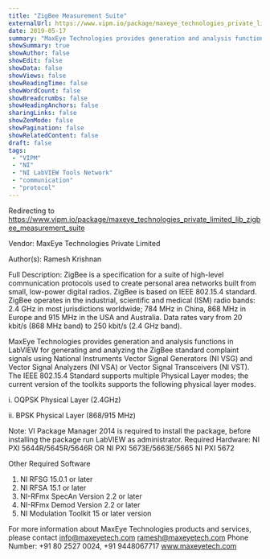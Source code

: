 ```yaml
---
title: "ZigBee Measurement Suite"
externalUrl: https://www.vipm.io/package/maxeye_technologies_private_limited_lib_zigbee_measurement_suite
date: 2019-05-17
summary: "MaxEye Technologies provides generation and analysis functions in LabVIEW for generating and analyzing the IEEE 802.15.4 standard complaint signals using National Instruments Vector Signal Generators (NI VSG) and Vector Signal Analyzers (NI VSA) or Vector Signal Transceivers (NI VST)."
showSummary: true
showAuthor: false
showEdit: false
showData: false
showViews: false
showReadingTime: false
showWordCount: false
showBreadcrumbs: false
showHeadingAnchors: false
sharingLinks: false
showZenMode: false
showPagination: false
showRelatedContent: false
draft: false
tags:
 - "VIPM"
 - "NI"
 - "NI LabVIEW Tools Network"
 - "communication"
 - "protocol"
---
```


Redirecting to https://www.vipm.io/package/maxeye_technologies_private_limited_lib_zigbee_measurement_suite

Vendor: MaxEye Technologies Private Limited

Author(s): Ramesh Krishnan
 
Full Description:
ZigBee is a specification for a suite of high-level communication protocols used to create personal area networks built from small, low-power digital radios. ZigBee is based on IEEE 802.15.4 standard. ZigBee operates in the industrial, scientific and medical (ISM) radio bands: 2.4 GHz in most jurisdictions worldwide; 784 MHz in China, 868 MHz in Europe and 915 MHz in the USA and Australia. Data rates vary from 20 kbit/s (868 MHz band) to 250 kbit/s (2.4 GHz band). 

MaxEye Technologies provides generation and analysis functions in LabVIEW for generating and analyzing the ZigBee standard complaint signals using National Instruments Vector Signal Generators (NI VSG) and Vector Signal Analyzers (NI VSA) or Vector Signal Transceivers (NI VST). The IEEE 802.15.4 Standard supports multiple Physical Layer modes; the current version of the toolkits supports the following physical layer modes.

i.	OQPSK Physical Layer (2.4GHz)

ii.	BPSK Physical Layer (868/915 MHz)

Note: VI Package Manager 2014 is required to install the package, before installing the package run LabVIEW as administrator.
Required Hardware: 
 	NI PXI 5644R/5645R/5646R OR
 	NI PXI 5673E/5663E/5665
 	NI PXI 5672

Other Required Software
1. 	NI RFSG 15.0.1 or later
2.  NI RFSA 15.1 or later
3. 	NI-RFmx SpecAn Version 2.2 or later
4.  NI-RFmx Demod Version 2.2 or later
5. 	NI Modulation Toolkit 15 or later version

For more information about MaxEye Technologies products and services, please contact
info@maxeyetech.com
ramesh@maxeyetech.com
Phone Number: +91 80 2527 0024, +91 9448067717
www.maxeyetech.com